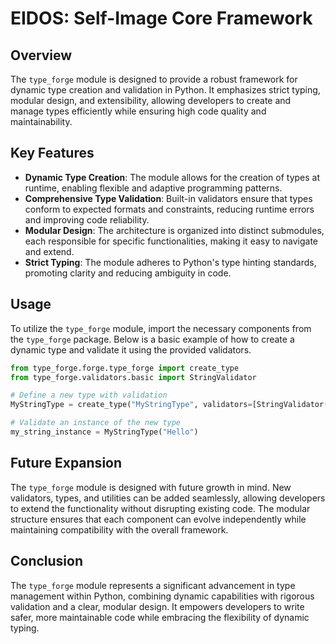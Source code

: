 # EIDOS: Self-Image Core Framework

## Overview

The `type_forge` module is designed to provide a robust framework for dynamic type creation and validation in Python. It emphasizes strict typing, modular design, and extensibility, allowing developers to create and manage types efficiently while ensuring high code quality and maintainability.

## Key Features

- **Dynamic Type Creation**: The module allows for the creation of types at runtime, enabling flexible and adaptive programming patterns.
- **Comprehensive Type Validation**: Built-in validators ensure that types conform to expected formats and constraints, reducing runtime errors and improving code reliability.
- **Modular Design**: The architecture is organized into distinct submodules, each responsible for specific functionalities, making it easy to navigate and extend.
- **Strict Typing**: The module adheres to Python's type hinting standards, promoting clarity and reducing ambiguity in code.

## Usage

To utilize the `type_forge` module, import the necessary components from the `type_forge` package. Below is a basic example of how to create a dynamic type and validate it using the provided validators.

```python
from type_forge.forge.type_forge import create_type
from type_forge.validators.basic import StringValidator

# Define a new type with validation
MyStringType = create_type("MyStringType", validators=[StringValidator(max_length=10)])

# Validate an instance of the new type
my_string_instance = MyStringType("Hello")
```

## Future Expansion

The `type_forge` module is designed with future growth in mind. New validators, types, and utilities can be added seamlessly, allowing developers to extend the functionality without disrupting existing code. The modular structure ensures that each component can evolve independently while maintaining compatibility with the overall framework.

## Conclusion

The `type_forge` module represents a significant advancement in type management within Python, combining dynamic capabilities with rigorous validation and a clear, modular design. It empowers developers to write safer, more maintainable code while embracing the flexibility of dynamic typing.